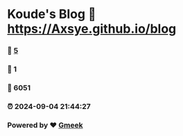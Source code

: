# Koude's Blog :link: https://Axsye.github.io/blog 
### :page_facing_up: [5](https://Axsye.github.io/blog/tag.html) 
### :speech_balloon: 1 
### :hibiscus: 6051 
### :alarm_clock: 2024-09-04 21:44:27 
### Powered by :heart: [Gmeek](https://github.com/Meekdai/Gmeek)
